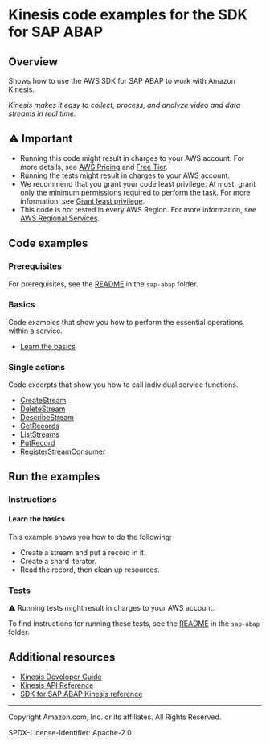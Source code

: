 # Kinesis code examples for the SDK for SAP ABAP

## Overview

Shows how to use the AWS SDK for SAP ABAP to work with Amazon Kinesis.

<!--custom.overview.start-->
<!--custom.overview.end-->

_Kinesis makes it easy to collect, process, and analyze video and data streams in real time._

## ⚠ Important

* Running this code might result in charges to your AWS account. For more details, see [AWS Pricing](https://aws.amazon.com/pricing/) and [Free Tier](https://aws.amazon.com/free/).
* Running the tests might result in charges to your AWS account.
* We recommend that you grant your code least privilege. At most, grant only the minimum permissions required to perform the task. For more information, see [Grant least privilege](https://docs.aws.amazon.com/IAM/latest/UserGuide/best-practices.html#grant-least-privilege).
* This code is not tested in every AWS Region. For more information, see [AWS Regional Services](https://aws.amazon.com/about-aws/global-infrastructure/regional-product-services).

<!--custom.important.start-->
<!--custom.important.end-->

## Code examples

### Prerequisites

For prerequisites, see the [README](../../README.md#Prerequisites) in the `sap-abap` folder.


<!--custom.prerequisites.start-->
<!--custom.prerequisites.end-->

### Basics

Code examples that show you how to perform the essential operations within a service.

- [Learn the basics](zcl_aws1_kns_scenario.clas.abap)


### Single actions

Code excerpts that show you how to call individual service functions.

- [CreateStream](zcl_aws1_kns_actions.clas.abap#L62)
- [DeleteStream](zcl_aws1_kns_actions.clas.abap#L87)
- [DescribeStream](zcl_aws1_kns_actions.clas.abap#L109)
- [GetRecords](zcl_aws1_kns_actions.clas.abap#L134)
- [ListStreams](zcl_aws1_kns_actions.clas.abap#L173)
- [PutRecord](zcl_aws1_kns_actions.clas.abap#L195)
- [RegisterStreamConsumer](zcl_aws1_kns_actions.clas.abap#L232)


<!--custom.examples.start-->
<!--custom.examples.end-->

## Run the examples

### Instructions


<!--custom.instructions.start-->
<!--custom.instructions.end-->


#### Learn the basics

This example shows you how to do the following:

- Create a stream and put a record in it.
- Create a shard iterator.
- Read the record, then clean up resources.

<!--custom.basic_prereqs.kinesis_Scenario_GettingStarted.start-->
<!--custom.basic_prereqs.kinesis_Scenario_GettingStarted.end-->


<!--custom.basics.kinesis_Scenario_GettingStarted.start-->
<!--custom.basics.kinesis_Scenario_GettingStarted.end-->


### Tests

⚠ Running tests might result in charges to your AWS account.


To find instructions for running these tests, see the [README](../../README.md#Tests)
in the `sap-abap` folder.



<!--custom.tests.start-->
<!--custom.tests.end-->

## Additional resources

- [Kinesis Developer Guide](https://docs.aws.amazon.com/streams/latest/dev/introduction.html)
- [Kinesis API Reference](https://docs.aws.amazon.com/kinesis/latest/APIReference/Welcome.html)
- [SDK for SAP ABAP Kinesis reference](https://docs.aws.amazon.com/sdk-for-sap-abap/v1/api/latest/kns/index.html)

<!--custom.resources.start-->
<!--custom.resources.end-->

---

Copyright Amazon.com, Inc. or its affiliates. All Rights Reserved.

SPDX-License-Identifier: Apache-2.0
